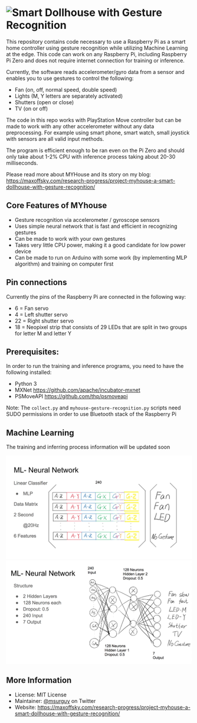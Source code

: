 
![Smart Dollhouse with Gesture Recognition](./images/myhouse.myhouse.JPG)
===========

This repository contains code necessary to use a Raspberry Pi as a smart home controller using gesture recognition while utilizing Machine Learning at the edge. This code can work on any Raspberry Pi, including Raspberry Pi Zero and does not require internet connection for training or inference. 

Currently, the software reads accelerometer/gyro data from a sensor and enables you to use gestures to control the following:

- Fan (on, off, normal speed, double speed)
- Lights (M, Y letters are separately activated)
- Shutters (open or close)
- TV (on or off)


The code in this repo works with PlayStation Move controller but can be made to work with any other accelerometer without any data preprocessing. For example using smart phone, smart watch, small joystick with sensors are all valid input methods. 

The program is efficient enough to be ran even on the Pi Zero and should only take about 1-2% CPU with inference process taking about 20-30 milliseconds. 

Please read more about MYHouse and its story on my blog: https://maxoffsky.com/research-progress/project-myhouse-a-smart-dollhouse-with-gesture-recognition/

Core Features of MYhouse
------------------------

- Gesture recognition via accelerometer / gyroscope sensors
- Uses simple neural network that is fast and efficient in recognizing gestures
- Can be made to work with your own gestures
- Takes very little CPU power, making it a good candidate for low power device
- Can be made to run on Arduino with some work (by implementing MLP algorithm) and training on computer first



Pin connections
---------------

Currently the pins of the Raspberry Pi are connected in the following way:

- 6 = Fan servo 
- 4 = Left shutter servo
- 22 = Right shutter servo
- 18 = Neopixel strip that consists of 29 LEDs that are split in two groups for letter M and letter Y

Prerequisites:
------------------------

In order to run the training and inference programs, you need to have the following installed:

- Python 3
- MXNet https://github.com/apache/incubator-mxnet
- PSMoveAPI https://github.com/thp/psmoveapi

Note: The `collect.py` and `myhouse-gesture-recognition.py` scripts need SUDO permissions in order to use Bluetooth stack of the Raspberry Pi

Machine Learning
----------------

The training and inferring process information will be updated soon

![Data Structure](./images/ml-data-structure.jpg)
![Network Structure](./images/ml-network-structure.jpg)

More Information
----------------

 * License: MIT License
 * Maintainer: [@msurguy](https://twitter.com/msurguy) on Twitter
 * Website: https://maxoffsky.com/research-progress/project-myhouse-a-smart-dollhouse-with-gesture-recognition/
